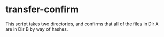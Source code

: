 # transfer-confirm
This script takes two directories, and confirms that all of the files in Dir A are in Dir B by way of hashes.
